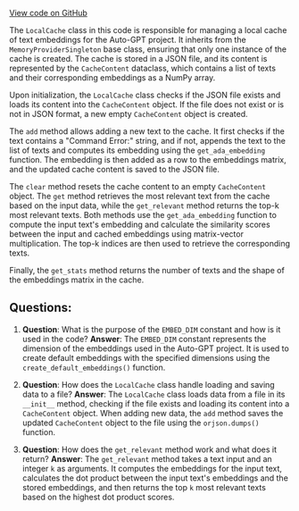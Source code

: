 [View code on GitHub](https://github.com/Significant-Gravitas/Auto-GPT/autogpt/memory/local.py)

The `LocalCache` class in this code is responsible for managing a local cache of text embeddings for the Auto-GPT project. It inherits from the `MemoryProviderSingleton` base class, ensuring that only one instance of the cache is created. The cache is stored in a JSON file, and its content is represented by the `CacheContent` dataclass, which contains a list of texts and their corresponding embeddings as a NumPy array.

Upon initialization, the `LocalCache` class checks if the JSON file exists and loads its content into the `CacheContent` object. If the file does not exist or is not in JSON format, a new empty `CacheContent` object is created.

The `add` method allows adding a new text to the cache. It first checks if the text contains a "Command Error:" string, and if not, appends the text to the list of texts and computes its embedding using the `get_ada_embedding` function. The embedding is then added as a row to the embeddings matrix, and the updated cache content is saved to the JSON file.

The `clear` method resets the cache content to an empty `CacheContent` object. The `get` method retrieves the most relevant text from the cache based on the input data, while the `get_relevant` method returns the top-k most relevant texts. Both methods use the `get_ada_embedding` function to compute the input text's embedding and calculate the similarity scores between the input and cached embeddings using matrix-vector multiplication. The top-k indices are then used to retrieve the corresponding texts.

Finally, the `get_stats` method returns the number of texts and the shape of the embeddings matrix in the cache.
## Questions: 
 1. **Question**: What is the purpose of the `EMBED_DIM` constant and how is it used in the code?
   **Answer**: The `EMBED_DIM` constant represents the dimension of the embeddings used in the Auto-GPT project. It is used to create default embeddings with the specified dimensions using the `create_default_embeddings()` function.

2. **Question**: How does the `LocalCache` class handle loading and saving data to a file?
   **Answer**: The `LocalCache` class loads data from a file in its `__init__` method, checking if the file exists and loading its content into a `CacheContent` object. When adding new data, the `add` method saves the updated `CacheContent` object to the file using the `orjson.dumps()` function.

3. **Question**: How does the `get_relevant` method work and what does it return?
   **Answer**: The `get_relevant` method takes a text input and an integer `k` as arguments. It computes the embeddings for the input text, calculates the dot product between the input text's embeddings and the stored embeddings, and then returns the top `k` most relevant texts based on the highest dot product scores.